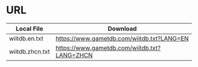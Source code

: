 # URL

| Local File | Download|
| --- | --- |
| wiitdb.en.txt | <https://www.gametdb.com/wiitdb.txt?LANG=EN> |
| wiitdb.zhcn.txt | <https://www.gametdb.com/wiitdb.txt?LANG=ZHCN> |

